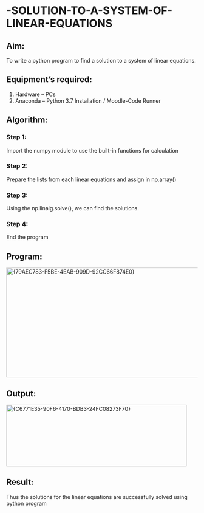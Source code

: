 # -SOLUTION-TO-A-SYSTEM-OF-LINEAR-EQUATIONS
## Aim:
To write a python program to find a solution to a system of linear equations.
## Equipment’s required:
1. 	Hardware – PCs
2. 	Anaconda – Python 3.7 Installation / Moodle-Code Runner
## Algorithm:
### Step 1: 
Import the numpy module to use the built-in functions for calculation
### Step 2: 
Prepare the lists from each linear equations and assign in np.array()
### Step 3: 
Using the np.linalg.solve(), we can find the solutions.
### Step 4: 
End the program
## Program:
<img width="668" height="289" alt="{79AEC783-F5BE-4EAB-909D-92CC66F874E0}" src="https://github.com/user-attachments/assets/2c95e1d5-628b-43c3-8fef-82048d4caa8e" />


## Output:
<img width="475" height="162" alt="{C6771E35-90F6-4170-BDB3-24FC08273F70}" src="https://github.com/user-attachments/assets/15f285ad-31c3-4f42-b42d-1b8ef845ff7d" />

## Result: 
Thus the solutions for the linear equations are successfully solved using python program

